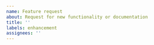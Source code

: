 ```yaml
---
name: Feature request
about: Request for new functionality or documentation
title: ''
labels: enhancement
assignees: ''
---
```


